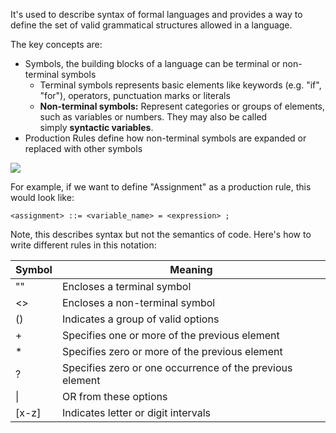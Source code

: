 It's used to describe syntax of formal languages and provides a way to define the set of valid grammatical structures allowed in a language.

The key concepts are:
- Symbols, the building blocks of a language can be terminal or non-terminal symbols
	- Terminal symbols represents basic elements like keywords (e.g. "if", "for"), operators, punctuation marks or literals
	- **Non-terminal symbols:** Represent categories or groups of elements, such as variables or numbers. They may also be called simply **syntactic variables**.
- Production Rules define how non-terminal symbols are expanded or replaced with other symbols

![](https://upload.wikimedia.org/wikipedia/commons/thumb/1/1a/Terminal_and_non-terminal_symbols_example.png/900px-Terminal_and_non-terminal_symbols_example.png)

For example, if we want to define "Assignment" as a production rule, this would look like:
```
<assignment> ::= <variable_name> = <expression> ;
```

Note, this describes syntax but not the semantics of code. Here's how to write different rules in this notation:

| Symbol | Meaning                                                  |
| ------ | -------------------------------------------------------- |
| ""     | Encloses a terminal symbol                               |
| <>     | Encloses a non-terminal symbol                           |
| ()     | Indicates a group of valid options                       |
| +      | Specifies one or more of the previous element            |
| *      | Specifies zero or more of the previous element           |
| ?      | Specifies zero or one occurrence of the previous element |
| \|     | OR from these options                                    |
| [x-z]  | Indicates letter or digit intervals                      |


